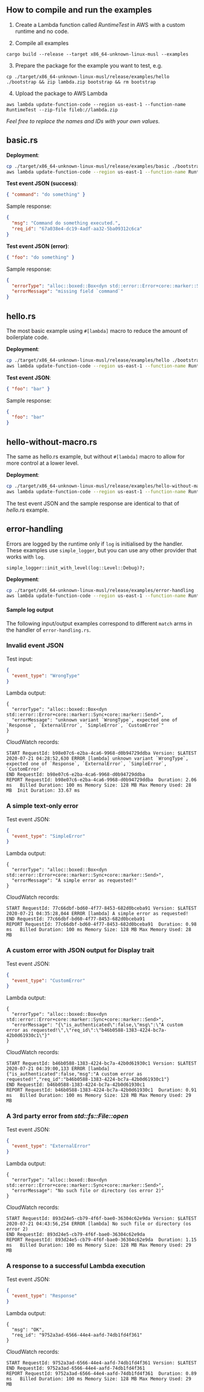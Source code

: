 
## How to compile and run the examples

1. Create a Lambda function called _RuntimeTest_ in AWS with a custom runtime and no code.

2. Compile all examples

```
cargo build --release --target x86_64-unknown-linux-musl --examples
```
3. Prepare the package for the example you want to test, e.g.
```
cp ./target/x86_64-unknown-linux-musl/release/examples/hello ./bootstrap && zip lambda.zip bootstrap && rm bootstrap
```
4. Upload the package to AWS Lambda
```
aws lambda update-function-code --region us-east-1 --function-name RuntimeTest --zip-file fileb://lambda.zip
```
_Feel free to replace the names and IDs with your own values._

## basic.rs

**Deployment**:
```bash
cp ./target/x86_64-unknown-linux-musl/release/examples/basic ./bootstrap && zip lambda.zip bootstrap && rm bootstrap
aws lambda update-function-code --region us-east-1 --function-name RuntimeTest --zip-file fileb://lambda.zip
```

**Test event JSON (success)**:
```json
{ "command": "do something" }
```

Sample response:
```json
{
  "msg": "Command do something executed.",
  "req_id": "67a038e4-dc19-4adf-aa32-5ba09312c6ca"
}
```

**Test event JSON (error)**:
```json
{ "foo": "do something" }
```

Sample response:
```json
{
  "errorType": "alloc::boxed::Box<dyn std::error::Error+core::marker::Sync+core::marker::Send>",
  "errorMessage": "missing field `command`"
}
```

## hello.rs

The most basic example using `#[lambda]` macro to reduce the amount of boilerplate code.

**Deployment**:
```bash
cp ./target/x86_64-unknown-linux-musl/release/examples/hello ./bootstrap && zip lambda.zip bootstrap && rm bootstrap
aws lambda update-function-code --region us-east-1 --function-name RuntimeTest --zip-file fileb://lambda.zip
```

**Test event JSON**:
```json
{ "foo": "bar" }
```

Sample response:
```json
{
  "foo": "bar"
}
```

## hello-without-macro.rs

The same as hello.rs example, but without `#[lambda]` macro to allow for more control at a lower level.

**Deployment**:
```bash
cp ./target/x86_64-unknown-linux-musl/release/examples/hello-without-macro ./bootstrap && zip lambda.zip bootstrap && rm bootstrap
aws lambda update-function-code --region us-east-1 --function-name RuntimeTest --zip-file fileb://lambda.zip
```

The test event JSON and the sample response are identical to that of _hello.rs_ example.

## error-handling

Errors are logged by the runtime only if `log` is initialised by the handler.
These examples use `simple_logger`, but you can use any other provider that works with `log`.
```
simple_logger::init_with_level(log::Level::Debug)?;
```

**Deployment**:
```bash
cp ./target/x86_64-unknown-linux-musl/release/examples/error-handling ./bootstrap && zip lambda.zip bootstrap && rm bootstrap
aws lambda update-function-code --region us-east-1 --function-name RuntimeTest --zip-file fileb://lambda.zip
```

#### Sample log output

The following input/output examples correspond to different `match` arms in the handler of `error-handling.rs`.

### Invalid event JSON

Test input:
```json
{
  "event_type": "WrongType"
}
```

Lambda output:
```
{
  "errorType": "alloc::boxed::Box<dyn std::error::Error+core::marker::Sync+core::marker::Send>",
  "errorMessage": "unknown variant `WrongType`, expected one of `Response`, `ExternalError`, `SimpleError`, `CustomError`"
}
```

CloudWatch records:
```
START RequestId: b98e07c6-e2ba-4ca6-9968-d0b94729ddba Version: $LATEST
2020-07-21 04:28:52,630 ERROR [lambda] unknown variant `WrongType`, expected one of `Response`, `ExternalError`, `SimpleError`, `CustomError`
END RequestId: b98e07c6-e2ba-4ca6-9968-d0b94729ddba
REPORT RequestId: b98e07c6-e2ba-4ca6-9968-d0b94729ddba	Duration: 2.06 ms	Billed Duration: 100 ms	Memory Size: 128 MB	Max Memory Used: 28 MB	Init Duration: 33.67 ms	
```

### A simple text-only error

Test event JSON:
```json
{
  "event_type": "SimpleError"
}
```

Lambda output:
```
{
  "errorType": "alloc::boxed::Box<dyn std::error::Error+core::marker::Sync+core::marker::Send>",
  "errorMessage": "A simple error as requested!"
}
```

CloudWatch records:
```
START RequestId: 77c66dbf-bd60-4f77-8453-682d0bceba91 Version: $LATEST
2020-07-21 04:35:28,044 ERROR [lambda] A simple error as requested!
END RequestId: 77c66dbf-bd60-4f77-8453-682d0bceba91
REPORT RequestId: 77c66dbf-bd60-4f77-8453-682d0bceba91	Duration: 0.98 ms	Billed Duration: 100 ms	Memory Size: 128 MB	Max Memory Used: 28 MB	
```

### A custom error with JSON output for Display trait

Test event JSON:
```json
{
  "event_type": "CustomError"
}
```

Lambda output:
```
{
  "errorType": "alloc::boxed::Box<dyn std::error::Error+core::marker::Sync+core::marker::Send>",
  "errorMessage": "{\"is_authenticated\":false,\"msg\":\"A custom error as requested!\",\"req_id\":\"b46b0588-1383-4224-bc7a-42b0d61930c1\"}"
}
```

CloudWatch records:
```
START RequestId: b46b0588-1383-4224-bc7a-42b0d61930c1 Version: $LATEST
2020-07-21 04:39:00,133 ERROR [lambda] {"is_authenticated":false,"msg":"A custom error as requested!","req_id":"b46b0588-1383-4224-bc7a-42b0d61930c1"}
END RequestId: b46b0588-1383-4224-bc7a-42b0d61930c1
REPORT RequestId: b46b0588-1383-4224-bc7a-42b0d61930c1	Duration: 0.91 ms	Billed Duration: 100 ms	Memory Size: 128 MB	Max Memory Used: 29 MB	
```

### A 3rd party error from _std::fs::File::open_

Test event JSON:
```json
{
  "event_type": "ExternalError"
}
```

Lambda output:
```
{
  "errorType": "alloc::boxed::Box<dyn std::error::Error+core::marker::Sync+core::marker::Send>",
  "errorMessage": "No such file or directory (os error 2)"
}
```

CloudWatch records:
```
START RequestId: 893d24e5-cb79-4f6f-bae0-36304c62e9da Version: $LATEST
2020-07-21 04:43:56,254 ERROR [lambda] No such file or directory (os error 2)
END RequestId: 893d24e5-cb79-4f6f-bae0-36304c62e9da
REPORT RequestId: 893d24e5-cb79-4f6f-bae0-36304c62e9da	Duration: 1.15 ms	Billed Duration: 100 ms	Memory Size: 128 MB	Max Memory Used: 29 MB	
```

### A response to a successful Lambda execution

Test event JSON:
```json
{
  "event_type": "Response"
}
```

Lambda output:
```
{
  "msg": "OK",
  "req_id": "9752a3ad-6566-44e4-aafd-74db1fd4f361"
}
```

CloudWatch records:
```
START RequestId: 9752a3ad-6566-44e4-aafd-74db1fd4f361 Version: $LATEST
END RequestId: 9752a3ad-6566-44e4-aafd-74db1fd4f361
REPORT RequestId: 9752a3ad-6566-44e4-aafd-74db1fd4f361	Duration: 0.89 ms	Billed Duration: 100 ms	Memory Size: 128 MB	Max Memory Used: 29 MB	
```